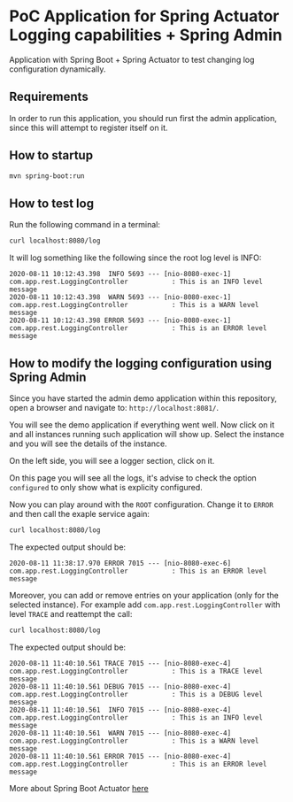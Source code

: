 # PoC Application for Spring Actuator Logging capabilities + Spring Admin
Application with Spring Boot + Spring Actuator to test changing log configuration dynamically.

## Requirements
In order to run this application, you should run first the admin application, since this will attempt to register itself on it.

## How to startup
```bash
mvn spring-boot:run
```

## How to test log
Run the following command in a terminal:
```bash
curl localhost:8080/log
```

It will log something like the following since the root log level is INFO:
```text
2020-08-11 10:12:43.398  INFO 5693 --- [nio-8080-exec-1] com.app.rest.LoggingController           : This is an INFO level message
2020-08-11 10:12:43.398  WARN 5693 --- [nio-8080-exec-1] com.app.rest.LoggingController           : This is a WARN level message
2020-08-11 10:12:43.398 ERROR 5693 --- [nio-8080-exec-1] com.app.rest.LoggingController           : This is an ERROR level message
```

## How to modify the logging configuration using Spring Admin
Since you have started the admin demo application within this repository, open a browser and navigate to: `http://localhost:8081/`.

You will see the demo application if everything went well. Now click on it and all instances running such application will show up. Select the instance and you will see the details of the instance.

On the left side, you will see a logger section, click on it.

On this page you will see all the logs, it's advise to check the option `configured` to only show what is explicity configured.

Now you can play around with the `ROOT` configuration. Change it to `ERROR` and then call the exaple service again:
```bash
curl localhost:8080/log
```

The expected output should be:
```text
2020-08-11 11:38:17.970 ERROR 7015 --- [nio-8080-exec-6] com.app.rest.LoggingController           : This is an ERROR level message
```

Moreover, you can add or remove entries on your application (only for the selected instance). For example add `com.app.rest.LoggingController` with level `TRACE` and reattempt the call:
```bash
curl localhost:8080/log
```

The expected output should be:
```text
2020-08-11 11:40:10.561 TRACE 7015 --- [nio-8080-exec-4] com.app.rest.LoggingController           : This is a TRACE level message
2020-08-11 11:40:10.561 DEBUG 7015 --- [nio-8080-exec-4] com.app.rest.LoggingController           : This is a DEBUG level message
2020-08-11 11:40:10.561  INFO 7015 --- [nio-8080-exec-4] com.app.rest.LoggingController           : This is an INFO level message
2020-08-11 11:40:10.561  WARN 7015 --- [nio-8080-exec-4] com.app.rest.LoggingController           : This is a WARN level message
2020-08-11 11:40:10.561 ERROR 7015 --- [nio-8080-exec-4] com.app.rest.LoggingController           : This is an ERROR level message
``` 

More about Spring Boot Actuator [here](https://docs.spring.io/spring-boot/docs/current/reference/html/production-ready-features.html#production-ready-enabling) 
